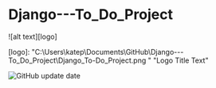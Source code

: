# Django---To_Do_Project

![alt text][logo]

[logo]: "C:\Users\katep\Documents\GitHub\Django---To_Do_Project\Django_To-Do_Project.png " "Logo Title Text"

![GitHub update date](https://img.shields.io/steam/update-date/https://github.com/Kate-Pol/Django---To_Do_Project.git)